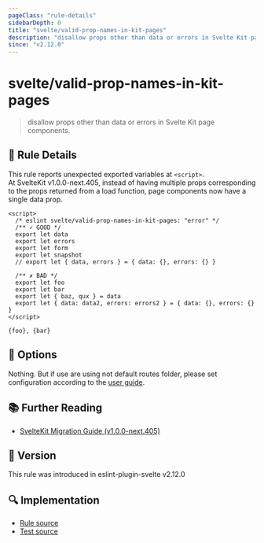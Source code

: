 ```yaml
---
pageClass: "rule-details"
sidebarDepth: 0
title: "svelte/valid-prop-names-in-kit-pages"
description: "disallow props other than data or errors in Svelte Kit page components."
since: "v2.12.0"
---
```


# svelte/valid-prop-names-in-kit-pages

> disallow props other than data or errors in Svelte Kit page components.

## :book: Rule Details

This rule reports unexpected exported variables at `<script>`.<br>
At SvelteKit v1.0.0-next.405, instead of having multiple props corresponding to the props returned from a load function, page components now have a single data prop.

<script>
  const config = {settings: {
    kit: {
      files: {
        routes: "",
      },
    },
  },
  }
</script>

<ESLintCodeBlock config="{config}">

<!--eslint-skip-->

```svelte
<script>
  /* eslint svelte/valid-prop-names-in-kit-pages: "error" */
  /** ✓ GOOD */
  export let data
  export let errors
  export let form
  export let snapshot
  // export let { data, errors } = { data: {}, errors: {} }

  /** ✗ BAD */
  export let foo
  export let bar
  export let { baz, qux } = data
  export let { data: data2, errors: errors2 } = { data: {}, errors: {} }
</script>

{foo}, {bar}
```

</ESLintCodeBlock>

## :wrench: Options

Nothing. But if use are using not default routes folder, please set configuration according to the [user guide](../user-guide.md#settings-svelte-kit).

## :books: Further Reading

- [SvelteKit Migration Guide (v1.0.0-next.405)](https://github.com/sveltejs/kit/discussions/5774#discussioncomment-3292707)

## :rocket: Version

This rule was introduced in eslint-plugin-svelte v2.12.0

## :mag: Implementation

- [Rule source](https://github.com/sveltejs/eslint-plugin-svelte/blob/main/src/rules/valid-prop-names-in-kit-pages.ts)
- [Test source](https://github.com/sveltejs/eslint-plugin-svelte/blob/main/tests/src/rules/valid-prop-names-in-kit-pages.ts)

